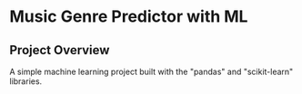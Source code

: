 # Music Genre Predictor with ML
## Project Overview
A simple machine learning project built with the "pandas" and "scikit-learn" libraries.

